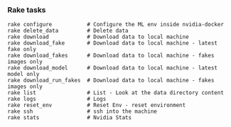 ### Rake tasks

    rake configure           # Configure the ML env inside nvidia-docker
    rake delete_data         # Delete data
    rake download            # Download data to local machine
    rake download_fake       # Download data to local machine - latest fake only
    rake download_fakes      # Download data to local machine - fakes images only
    rake download_model      # Download data to local machine - latest model only
    rake download_run_fakes  # Download data to local machine - fakes images only
    rake list                # List - Look at the data directory content
    rake logs                # Logs
    rake reset_env           # Reset Env - reset environment
    rake ssh                 # ssh into the machine
    rake stats               # Nvidia Stats
